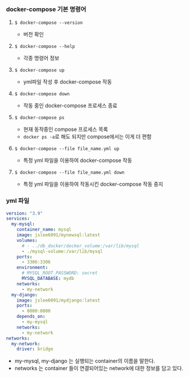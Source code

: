 ### docker-compose 기본 명령어

1. ```
   $ docker-compose --version
   ```

   - 버전 확인

2. ```
   $ docker-compose --help
   ```

   - 각종 명령어 정보

3. ```
   $ docker-compose up
   ```

   - yml파일 작성 후 docker-compose 작동

4. ```
   $ docker-compose down
   ```

   - 작동 중인 docker-compose 프로세스 종료

5. ```
   $ docker-compose ps
   ```

   - 현재 동작중인 compose 프로세스 목록
   - `docker ps -a`로 해도 되지만 compose에서는 이게 더 편함

6. ```
   $ docker-compose --file file_name.yml up
   ```

   - 특정 yml 파일을 이용하여 docker-compose 작동

7. ```
   $ docker-compose --file file_name.yml down
   ```

   - 특정 yml 파일을 이용하여 작동시킨 docker-compose 작동 중지






### yml 파일

```yaml
version: "3.9"
services:
  my-mysql:
    container_name: mysql
    image: jslee6091/mynewsql:latest
    volumes:
      # - ../db_docker/docker_volume:/var/lib/mysql
      - ./mysql-volume:/var/lib/mysql
    ports:
      - 3306:3306
    environment:
      # MYSQL_ROOT_PASSWORD: secret
      MYSQL_DATABASE: mydb
    networks:
      - my-network
  my-django:
    image: jslee6091/mydjango:latest
    ports:
      - 8000:8000
    depends_on:
      - my-mysql
    networks:
      - my-network
networks:
  my-network:
    driver: bridge
```

- my-mysql, my-django 는 실행되는 container의 이름을 말한다.
- networks 는 container 들이 연결되어있는 network에 대한 정보를 담고 있다.

